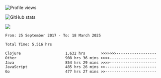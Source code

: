 ![Profile views](https://komarev.com/ghpvc/?username=liuchong)

![GitHub stats](https://github-readme-stats.vercel.app/api?username=liuchong&show_icons=true)

<img src="https://cr-skills-chart-widget.azurewebsites.net/api/api?username=liuchong&skills=Java,JavaScript,Python,Go,Rust,Zig&show-other-skills=true"/>

<!--START_SECTION:waka-->

```txt
From: 25 September 2017 - To: 18 March 2025

Total Time: 5,516 hrs

Clojure                    1,632 hrs       >>>>>>>------------------   29.59 %
Other                      908 hrs 36 mins >>>>---------------------   16.47 %
Java                       854 hrs 29 mins >>>>---------------------   15.49 %
JavaScript                 485 hrs 26 mins >>-----------------------   08.80 %
Go                         477 hrs 27 mins >>-----------------------   08.66 %
```

<!--END_SECTION:waka-->
